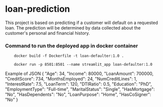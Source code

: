 # loan-prediction
This project is based on predicting if a customer will default on a requested loan. The prediction will be determined by data collected about the customer's personal and financial history.


### Command to run the deployed app in docker container

        docker build -f Dockerfile -t loan-defaulter:1.0 .

        docker run -p 8501:8501 --name streamlit_app loan-defaulter:1.0



Example of JSON 
{
        "Age": 34,
        "Income": 80000,
        "LoanAmount": 700000,
        "CreditScore": 734,
        "MonthsEmployed": 24,
        "NumCreditLines": 1,
        "InterestRate": 7.5,
        "LoanTerm": 120,
        "DTIRatio": 0.5,
        "Education": "PhD",
        "EmploymentType": "Full-time",
        "MaritalStatus": "Single",
        "HasMortgage": "No",
        "HasDependents": "No",
        "LoanPurpose": "Home",
        "HasCoSigner": "No"
}